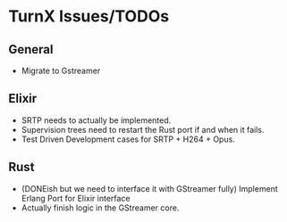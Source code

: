 # TurnX Issues/TODOs
## General
- Migrate to Gstreamer

## Elixir
- SRTP needs to actually be implemented.
- Supervision trees need to restart the Rust port if and when it fails.
- Test Driven Development cases for SRTP + H264 + Opus.

## Rust
- (DONEish but we need to interface it with GStreamer fully) Implement Erlang Port for Elixir interface
- Actually finish logic in the GStreamer core.
